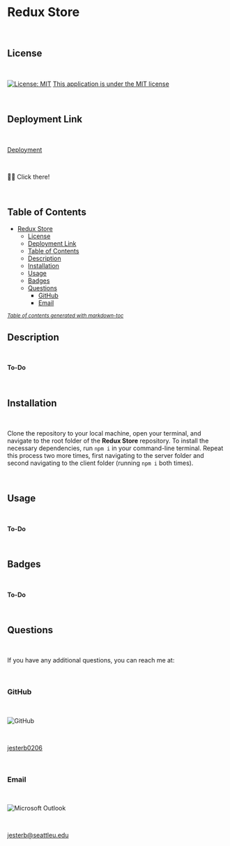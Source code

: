 # Redux Store

<br>

## License

<br>

[![License: MIT](https://img.shields.io/badge/License-MIT-yellow.svg)](https://opensource.org/licenses/MIT)
[This application is under the MIT license](https://opensource.org/licenses/MIT)

<br>

## Deployment Link

<br>

[Deployment](https://redux-store-0206.herokuapp.com)

<br>

☝🏻 Click there!

<br>

## Table of Contents

- [Redux Store](#redux-store)
  - [License](#license)
  - [Deployment Link](#deployment-link)
  - [Table of Contents](#table-of-contents)
  - [Description](#description)
  - [Installation](#installation)
  - [Usage](#usage)
  - [Badges](#badges)
  - [Questions](#questions)
    - [GitHub](#github)
    - [Email](#email)

<small><i><a href='http://ecotrust-canada.github.io/markdown-toc/'>Table of contents generated with markdown-toc</a></i></small>

## Description

<br>

**To-Do**

<br>

## Installation

<br>

Clone the repository to your local machine, open your terminal, and navigate to the root folder of the **Redux Store** repository. To install the necessary dependencies, run `npm i` in your command-line terminal. Repeat this process two more times, first navigating to the server folder and second navigating to the client folder (running `npm i` both times).

<br>

## Usage

<br>

**To-Do**

<br>

## Badges

<br>

**To-Do**

<br>

## Questions

<br>

If you have any additional questions, you can reach me at:

<br>

### GitHub

<br>

![GitHub](https://img.shields.io/badge/GitHub-100000?style=for-the-badge&logo=github&logoColor=white)

<br>

[jesterb0206](https://www.github.com/jesterb0206)

<br>

### Email

<br>

![Microsoft Outlook](https://img.shields.io/badge/Microsoft_Outlook-0078D4?style=for-the-badge&logo=microsoft-outlook&logoColor=white)

<br>

jesterb@seattleu.edu

<br>
